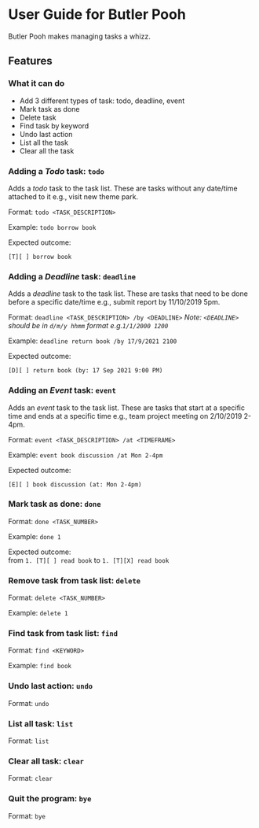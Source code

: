 # User Guide for Butler Pooh
Butler Pooh makes managing tasks a whizz.

## Features 

### What it can do
- Add 3 different types of task: todo, deadline, event
- Mark task as done
- Delete task
- Find task by keyword
- Undo last action
- List all the task
- Clear all the task

### Adding a *Todo* task: `todo`
Adds a *todo* task to the task list.
These are tasks without any date/time attached to it e.g., visit new theme park.

Format: `todo <TASK_DESCRIPTION>`

Example:
`todo borrow book`

Expected outcome:
```
[T][ ] borrow book
```

### Adding a *Deadline* task: `deadline`

Adds a *deadline* task to the task list.
These are tasks that need to be done before a specific date/time e.g., submit report by 11/10/2019 5pm.

Format: `deadline <TASK_DESCRIPTION> /by <DEADLINE>`
*Note: `<DEADLINE>` should be in `d/m/y hhmm` format e.g.`1/1/2000 1200`*

Example:
`deadline return book /by 17/9/2021 2100`

Expected outcome:
```
[D][ ] return book (by: 17 Sep 2021 9:00 PM)
```

### Adding an *Event* task: `event`

Adds an *event* task to the task list.
These are tasks that start at a specific time and ends at a specific time e.g., team project meeting on 2/10/2019 2-4pm.

Format: `event <TASK_DESCRIPTION> /at <TIMEFRAME>`

Example:
`event book discussion /at Mon 2-4pm`

Expected outcome:
```
[E][ ] book discussion (at: Mon 2-4pm)
```
### Mark task as done: `done`

Format: `done <TASK_NUMBER>`

Example:
`done 1`

Expected outcome:
<br> from `1. [T][ ] read book` 
to `1. [T][X] read book`

### Remove task from task list: `delete`

Format: `delete <TASK_NUMBER>`

Example:
`delete 1`

### Find task from task list: `find`

Format: `find <KEYWORD>`

Example:
`find book`

### Undo last action: `undo`
Format: `undo`

### List all task: `list`
Format: `list`

### Clear all task: `clear`
Format: `clear`

### Quit the program: `bye`
Format: `bye`